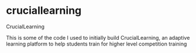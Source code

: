 # cruciallearning
CrucialLearning

This is some of the code I used to initially build CrucialLearning, an adaptive learning platform to help students train for higher level competition training
